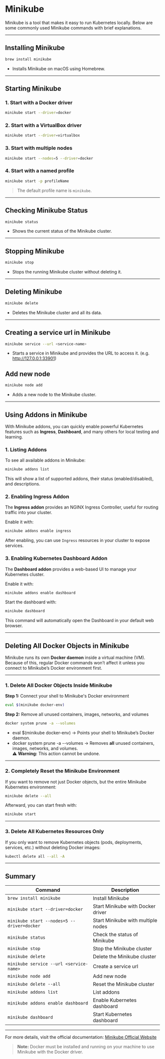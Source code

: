 # Minikube

Minikube is a tool that makes it easy to run Kubernetes locally. Below are some commonly used Minikube commands with
brief explanations.

---

## Installing Minikube

```bash
brew install minikube
```

- Installs Minikube on macOS using Homebrew.

---

## Starting Minikube

### 1. Start with a Docker driver

```bash
minikube start --driver=docker
```

### 2. Start with a VirtualBox driver

```bash
minikube start --driver=virtualbox
```

### 3. Start with multiple nodes

```bash
minikube start --nodes=5 --driver=docker
```

### 4. Start with a named profile

```bash
minikube start -p profileName
```

> The default profile name is `minikube`.

---

## Checking Minikube Status

```bash
minikube status
```

- Shows the current status of the Minikube cluster.

---

## Stopping Minikube

```bash
minikube stop
```

- Stops the running Minikube cluster without deleting it.

---

## Deleting Minikube

```bash
minikube delete
```

- Deletes the Minikube cluster and all its data.

---

## Creating a service url in Minikube

```bash
minikube service --url <service-name>
```

- Starts a service in Minikube and provides the URL to access it. (e.g. http://127.0.0.1:33901)

## Add new node

```bash
minikube node add
```

- Adds a new node to the Minikube cluster.

---

## Using Addons in Minikube

With Minikube addons, you can quickly enable powerful Kubernetes features such as **Ingress**, **Dashboard**, and many
others for local testing and learning.

### 1. Listing Addons

To see all available addons in Minikube:

```bash
minikube addons list
```

This will show a list of supported addons, their status (enabled/disabled), and descriptions.

### 2. Enabling Ingress Addon

The **Ingress addon** provides an NGINX Ingress Controller, useful for routing traffic into your cluster.

Enable it with:

```bash
minikube addons enable ingress
```

After enabling, you can use `Ingress` resources in your cluster to expose services.

### 3. Enabling Kubernetes Dashboard Addon

The **Dashboard addon** provides a web-based UI to manage your Kubernetes cluster.

Enable it with:

```bash
minikube addons enable dashboard
```

Start the dashboard with:

```bash
minikube dashboard
```

This command will automatically open the Dashboard in your default web browser.

---

## Deleting All Docker Objects in Minikube

Minikube runs its own **Docker daemon** inside a virtual machine (VM).  
Because of this, regular Docker commands won’t affect it unless you connect to Minikube’s Docker environment first.

---

### 1. Delete All Docker Objects Inside Minikube

**Step 1:** Connect your shell to Minikube's Docker environment

```bash
eval $(minikube docker-env)
```

**Step 2:** Remove all unused containers, images, networks, and volumes

```bash
docker system prune -a --volumes
```

- eval $(minikube docker-env) → Points your shell to Minikube’s Docker daemon.
- docker system prune -a --volumes → Removes **all** unused containers, images, networks, and volumes.  
  ⚠ **Warning:** This action cannot be undone.

---

### 2. Completely Reset the Minikube Environment

If you want to remove not just Docker objects, but the entire Minikube Kubernetes environment:

```bash
minikube delete --all
```

Afterward, you can start fresh with:

```bash
minikube start
```

---

### 3. Delete All Kubernetes Resources Only

If you only want to remove Kubernetes objects (pods, deployments, services, etc.) without deleting Docker images:

```bash
kubectl delete all --all -A
```

---

## Summary

| Command                                    | Description                        |
|--------------------------------------------|------------------------------------|
| `brew install minikube`                    | Install Minikube                   |
| `minikube start --driver=docker`           | Start Minikube with Docker driver  |
| `minikube start --nodes=5 --driver=docker` | Start Minikube with multiple nodes |
| `minikube status`                          | Check the status of Minikube       |
| `minikube stop`                            | Stop the Minikube cluster          |
| `minikube delete`                          | Delete the Minikube cluster        |
| `minikube service --url <service-name>`    | Create a service url               |
| `minikube node add`                        | Add new node                       |
| `minikube delete --all`                    | Reset the Minikube cluster         |
| `minikube addons list`                     | List addons                        |
| `minikube addons enable dashboard`         | Enable Kubernetes dashboard        |
| `minikube dashboard`                       | Start Kubernetes dashboard         |

---

For more details, visit the official documentation: [Minikube Official Website](https://minikube.sigs.k8s.io/docs/)

> **Note:** Docker must be installed and running on your machine to use Minikube with the Docker driver.
